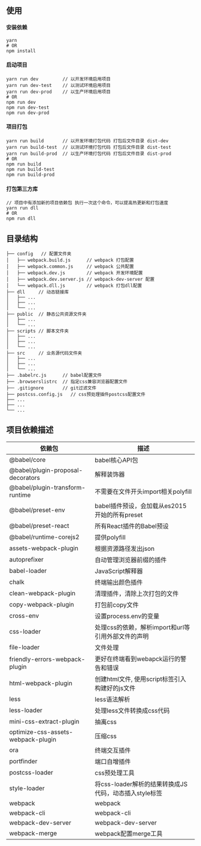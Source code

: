 ## 使用

#### 安装依赖
```
yarn
# OR
npm install
```
#### 启动项目 
```
yarn run dev         // 以开发环境启用项目
yarn run dev-test    // 以测试环境启用项目
yarn run dev-prod    // 以生产环境启用项目
# OR
npm run dev
npm run dev-test
npm run dev-prod
```

#### 项目打包
```
yarn run build       // 以开发环境打包代码 打包后文件目录 dist-dev
yarn run build-test  // 以测试环境打包代码 打包后文件目录 dist-test
yarn run build-prod  // 以生产环境打包代码 打包后文件目录 dist-prod
# OR
npm run build
npm run build-test
npm run build-prod
```

#### 打包第三方库
```
// 项目中有添加新的项目依赖包 执行一次这个命令，可以提高热更新和打包速度
yarn run dll
# OR
npm run dll
```

## 目录结构
```
├── config   // 配置文件夹
│   ├── webpack.build.js      // webpack 打包配置
│   ├── webpack.common.js     // webpack 公共配置
│   ├── webpack.dev.js        // webpack 开发环境配置
│   ├── webpack.dev.server.js // webpack-dev-server 配置
│   └── webpack.dll.js        // webpack 打包dll配置
├── dll     // 动态链接库
│   ├── ...
│   ├── ...
│   └── ...
├── public  // 静态公共资源文件夹
│   ├── ...
│   └── ...
├── scripts // 脚本文件夹
│   ├── ...
│   ├── ...
│   └── ...
├── src     // 业务源代码文件夹
│   ├── ...
│   ├── ...
│   └── ...
├── .babelrc.js      // babel配置文件
├── .browserslistrc  // 指定css兼容浏览器配置文件
├── .gitignore       // git过滤文件
├── postcss.config.js   // css预处理插件postcss配置文件
├── ...
├── ...
└── ...
```

## 项目依赖描述
|依赖包|描述|
|--|--|
|@babel/core|babel核心API包|
|@babel/plugin-proposal-decorators|解释装饰器|
|@babel/plugin-transform-runtime|不需要在文件开头import相关polyfill|
|@babel/preset-env|babel插件预设，会加载从es2015开始的所有preset|
|@babel/preset-react|所有React插件的Babel预设|
|@babel/runtime-corejs2|提供polyfill|
|assets-webpack-plugin|根据资源路径发出json|
|autoprefixer|自动管理浏览器前缀的插件|
|babel-loader|JavaScript解释器|
|chalk|终端输出颜色插件|
|clean-webpack-plugin|清理插件，清除上次打包的文件|
|copy-webpack-plugin|打包前copy文件|
|cross-env|设置process.env的变量|
|css-loader|处理css的依赖，解析import和url等引用外部文件的声明|
|file-loader|文件处理|
|friendly-errors-webpack-plugin|更好在终端看到webapck运行的警告和错误|
|html-webpack-plugin|创建html文件, 使用script标签引入构建好的js文件|
|less|less语法解析|
|less-loader|处理less文件转换成css代码|
|mini-css-extract-plugin|抽离css|
|optimize-css-assets-webpack-plugin|压缩css|
|ora|终端交互插件|
|portfinder|端口自增插件|
|postcss-loader|css预处理工具|
|style-loader|将css-loader解析的结果转换成JS代码，动态插入style标签|
|webpack|webpack|
|webpack-cli|webpack-cli|
|webpack-dev-server|webpack-dev-server|
|webpack-merge|webpack配置merge工具|
